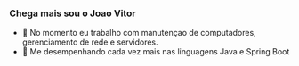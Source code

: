 ### Chega mais sou o Joao Vitor
- 🔭 No momento eu trabalho com manutençao de computadores, gerenciamento de rede e servidores.
-  📖 Me desempenhando cada vez mais nas linguagens Java e Spring Boot
<!--
**JoaoVtArj/JoaoVtArj** is a ✨ _special_ ✨ repository because its `README.md` (this file) appears on your GitHub profile.

Here are some ideas to get you started:
🎖️
-  I’m currently working on ...
- 🌱 I’m currently learning ...
- 👯 I’m looking to collaborate on ...
- 🤔 I’m looking for help with ...
- 💬 Ask me about ...
- c How to reach me: ...
- 😄 Pronouns: ...
- ⚡ Fun fact: ...
-->
